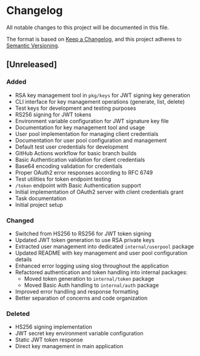 # Changelog

All notable changes to this project will be documented in this file.

The format is based on [Keep a Changelog](https://keepachangelog.com/en/1.0.0/),
and this project adheres to [Semantic Versioning](https://semver.org/spec/v2.0.0.html).

## [Unreleased]

### Added
- RSA key management tool in `pkg/keys` for JWT signing key generation
- CLI interface for key management operations (generate, list, delete)
- Test keys for development and testing purposes
- RS256 signing for JWT tokens
- Environment variable configuration for JWT signature key file
- Documentation for key management tool and usage
- User pool implementation for managing client credentials
- Documentation for user pool configuration and management
- Default test user credentials for development
- GitHub Actions workflow for basic branch builds
- Basic Authentication validation for client credentials
- Base64 encoding validation for credentials
- Proper OAuth2 error responses according to RFC 6749
- Test utilities for token endpoint testing
- `/token` endpoint with Basic Authentication support
- Initial implementation of OAuth2 server with client credentials grant
- Task documentation
- Initial project setup

### Changed
- Switched from HS256 to RS256 for JWT token signing
- Updated JWT token generation to use RSA private keys
- Extracted user management into dedicated `internal/userpool` package
- Updated README with key management and user pool configuration details
- Enhanced error logging using slog throughout the application
- Refactored authentication and token handling into internal packages:
  - Moved token generation to `internal/token` package
  - Moved Basic Auth handling to `internal/auth` package
- Improved error handling and response formatting
- Better separation of concerns and code organization

### Deleted
- HS256 signing implementation
- JWT secret key environment variable configuration
- Static JWT token response
- Direct key management in main application
